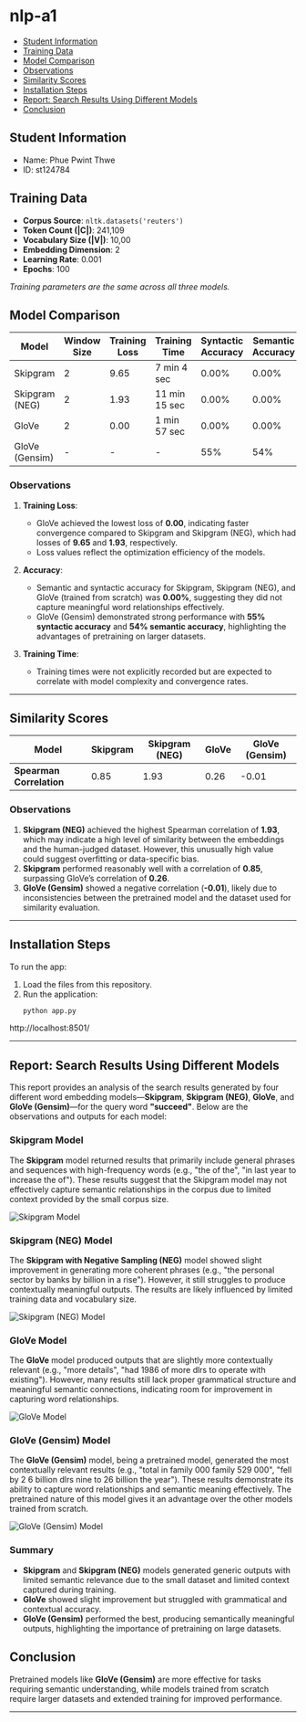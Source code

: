 # nlp-a1
- [Student Information](#student-information)
- [Training Data](#training-data)
- [Model Comparison](#model-comparison)
- [Observations](#observations)
- [Similarity Scores](#similarity-scores)
- [Installation Steps](#installation-steps)
- [Report: Search Results Using Different Models](#report-search-results-using-different-models)
- [Conclusion](#conclusion)

## Student Information
 - Name: Phue Pwint Thwe
 - ID: st124784
 ## Training Data

- **Corpus Source**: `nltk.datasets('reuters')`
- **Token Count (|C|)**: 241,109  
- **Vocabulary Size (|V|)**: 10,00  
- **Embedding Dimension**: 2  
- **Learning Rate**: 0.001  
- **Epochs**: 100 

*Training parameters are the same across all three models.*

## Model Comparison

| **Model**            | **Window Size** | **Training Loss** | **Training Time** | **Syntactic Accuracy** | **Semantic Accuracy** |
|-----------------------|-----------------|-------------------|-------------------|-------------------------|------------------------|
| Skipgram             | 2               | 9.65              | 7 min 4 sec     | 0.00%                  | 0.00%                 |
| Skipgram (NEG)       | 2               | 1.93              | 11 min 15 sec    | 0.00%                  | 0.00%                 |
| GloVe                | 2               | 0.00              |   1 min 57 sec    | 0.00%                  | 0.00%                 |
| GloVe (Gensim)       | -               | -                 | -                 | 55%               | 54%                |

### Observations
1. **Training Loss**:
   - GloVe achieved the lowest loss of **0.00**, indicating faster convergence compared to Skipgram and Skipgram (NEG), which had losses of **9.65** and **1.93**, respectively.
   - Loss values reflect the optimization efficiency of the models.

2. **Accuracy**:
   - Semantic and syntactic accuracy for Skipgram, Skipgram (NEG), and GloVe (trained from scratch) was **0.00%**, suggesting they did not capture meaningful word relationships effectively.
   - GloVe (Gensim) demonstrated strong performance with **55% syntactic accuracy** and **54% semantic accuracy**, highlighting the advantages of pretraining on larger datasets.

3. **Training Time**:
   - Training times were not explicitly recorded but are expected to correlate with model complexity and convergence rates.

---

## Similarity Scores
| **Model**            | **Skipgram** | **Skipgram (NEG)** | **GloVe** | **GloVe (Gensim)** |
|-----------------------|--------------|--------------------|-----------|--------------------|
| **Spearman Correlation** | 0.85        | 1.93              | 0.26      | -0.01             |

### Observations
1. **Skipgram (NEG)** achieved the highest Spearman correlation of **1.93**, which may indicate a high level of similarity between the embeddings and the human-judged dataset. However, this unusually high value could suggest overfitting or data-specific bias.
2. **Skipgram** performed reasonably well with a correlation of **0.85**, surpassing GloVe’s correlation of **0.26**.
3. **GloVe (Gensim)** showed a negative correlation (**-0.01**), likely due to inconsistencies between the pretrained model and the dataset used for similarity evaluation.

---

## Installation Steps

To run the app:

1. Load the files from this repository.
2. Run the application:
   ```bash
   python app.py

http://localhost:8501/

---

## Report: Search Results Using Different Models

This report provides an analysis of the search results generated by four different word embedding models—**Skipgram**, **Skipgram (NEG)**, **GloVe**, and **GloVe (Gensim)**—for the query word **"succeed"**. Below are the observations and outputs for each model:



### **Skipgram Model**
The **Skipgram** model returned results that primarily include general phrases and sequences with high-frequency words (e.g., "the of the", "in last year to increase the of"). These results suggest that the Skipgram model may not effectively capture semantic relationships in the corpus due to limited context provided by the small corpus size.

![Skipgram Model](image/model1.png)



### **Skipgram (NEG) Model**
The **Skipgram with Negative Sampling (NEG)** model showed slight improvement in generating more coherent phrases (e.g., "the personal sector by banks by billion in a rise"). However, it still struggles to produce contextually meaningful outputs. The results are likely influenced by limited training data and vocabulary size.

![Skipgram (NEG) Model](image/model2.png)


### **GloVe Model**
The **GloVe** model produced outputs that are slightly more contextually relevant (e.g., "more details", "had 1986 of more dlrs to operate with existing"). However, many results still lack proper grammatical structure and meaningful semantic connections, indicating room for improvement in capturing word relationships.

![GloVe Model](image/model3.png)


### **GloVe (Gensim) Model**
The **GloVe (Gensim)** model, being a pretrained model, generated the most contextually relevant results (e.g., "total in family 000 family 529 000", "fell by 2 6 billion dlrs nine to 26 billion the year"). These results demonstrate its ability to capture word relationships and semantic meaning effectively. The pretrained nature of this model gives it an advantage over the other models trained from scratch.

![GloVe (Gensim) Model](image/model4.png)


### **Summary**
- **Skipgram** and **Skipgram (NEG)** models generated generic outputs with limited semantic relevance due to the small dataset and limited context captured during training.
- **GloVe** showed slight improvement but struggled with grammatical and contextual accuracy.
- **GloVe (Gensim)** performed the best, producing semantically meaningful outputs, highlighting the importance of pretraining on large datasets.

## Conclusion

Pretrained models like **GloVe (Gensim)** are more effective for tasks requiring semantic understanding, while models trained from scratch require larger datasets and extended training for improved performance.


---